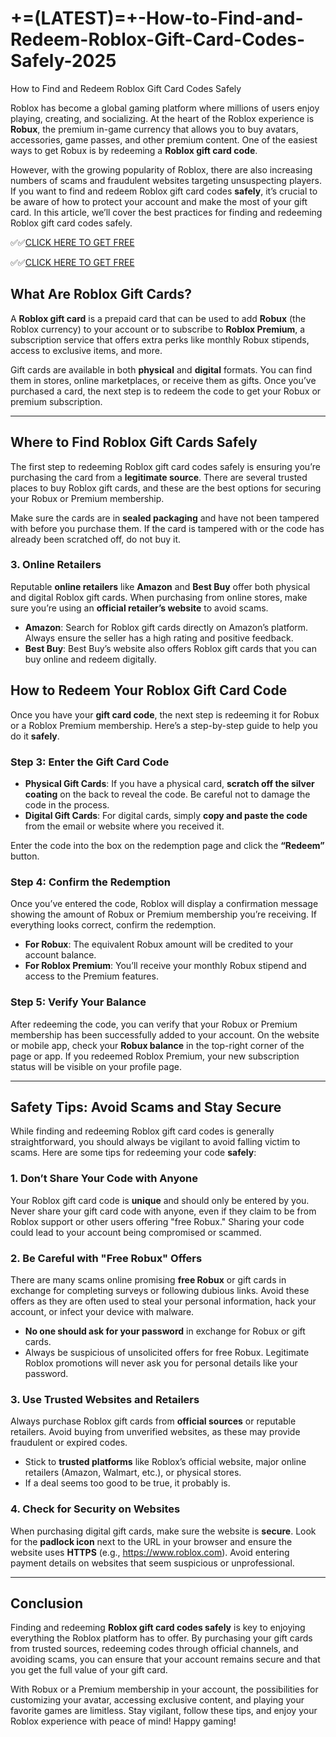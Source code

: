 # +=(LATEST)=+-How-to-Find-and-Redeem-Roblox-Gift-Card-Codes-Safely-2025

 How to Find and Redeem Roblox Gift Card Codes Safely

Roblox has become a global gaming platform where millions of users enjoy playing, creating, and socializing. At the heart of the Roblox experience is **Robux**, the premium in-game currency that allows you to buy avatars, accessories, game passes, and other premium content. One of the easiest ways to get Robux is by redeeming a **Roblox gift card code**.

However, with the growing popularity of Roblox, there are also increasing numbers of scams and fraudulent websites targeting unsuspecting players. If you want to find and redeem Roblox gift card codes **safely**, it’s crucial to be aware of how to protect your account and make the most of your gift card. In this article, we’ll cover the best practices for finding and redeeming Roblox gift card codes safely.

✅✅[CLICK HERE TO GET FREE](https://tinyurl.com/f5a9kmyc)

✅✅[CLICK HERE TO GET FREE](https://tinyurl.com/f5a9kmyc)

## What Are Roblox Gift Cards?

A **Roblox gift card** is a prepaid card that can be used to add **Robux** (the Roblox currency) to your account or to subscribe to **Roblox Premium**, a subscription service that offers extra perks like monthly Robux stipends, access to exclusive items, and more.

Gift cards are available in both **physical** and **digital** formats. You can find them in stores, online marketplaces, or receive them as gifts. Once you’ve purchased a card, the next step is to redeem the code to get your Robux or premium subscription.

---

## Where to Find Roblox Gift Cards Safely

The first step to redeeming Roblox gift card codes safely is ensuring you’re purchasing the card from a **legitimate source**. There are several trusted places to buy Roblox gift cards, and these are the best options for securing your Robux or Premium membership.


Make sure the cards are in **sealed packaging** and have not been tampered with before you purchase them. If the card is tampered with or the code has already been scratched off, do not buy it.

### 3. **Online Retailers**

Reputable **online retailers** like **Amazon** and **Best Buy** offer both physical and digital Roblox gift cards. When purchasing from online stores, make sure you’re using an **official retailer’s website** to avoid scams.

- **Amazon**: Search for Roblox gift cards directly on Amazon’s platform. Always ensure the seller has a high rating and positive feedback.
- **Best Buy**: Best Buy’s website also offers Roblox gift cards that you can buy online and redeem digitally.


## How to Redeem Your Roblox Gift Card Code

Once you have your **gift card code**, the next step is redeeming it for Robux or a Roblox Premium membership. Here’s a step-by-step guide to help you do it **safely**.

### Step 3: **Enter the Gift Card Code**

- **Physical Gift Cards**: If you have a physical card, **scratch off the silver coating** on the back to reveal the code. Be careful not to damage the code in the process.
- **Digital Gift Cards**: For digital cards, simply **copy and paste the code** from the email or website where you received it.

Enter the code into the box on the redemption page and click the **“Redeem”** button.

### Step 4: **Confirm the Redemption**

Once you’ve entered the code, Roblox will display a confirmation message showing the amount of Robux or Premium membership you’re receiving. If everything looks correct, confirm the redemption.

- **For Robux**: The equivalent Robux amount will be credited to your account balance.
- **For Roblox Premium**: You’ll receive your monthly Robux stipend and access to the Premium features.

### Step 5: **Verify Your Balance**

After redeeming the code, you can verify that your Robux or Premium membership has been successfully added to your account. On the website or mobile app, check your **Robux balance** in the top-right corner of the page or app. If you redeemed Roblox Premium, your new subscription status will be visible on your profile page.

---

## Safety Tips: Avoid Scams and Stay Secure

While finding and redeeming Roblox gift card codes is generally straightforward, you should always be vigilant to avoid falling victim to scams. Here are some tips for redeeming your code **safely**:

### 1. **Don’t Share Your Code with Anyone**

Your Roblox gift card code is **unique** and should only be entered by you. Never share your gift card code with anyone, even if they claim to be from Roblox support or other users offering "free Robux." Sharing your code could lead to your account being compromised or scammed.

### 2. **Be Careful with "Free Robux" Offers**

There are many scams online promising **free Robux** or gift cards in exchange for completing surveys or following dubious links. Avoid these offers as they are often used to steal your personal information, hack your account, or infect your device with malware.

- **No one should ask for your password** in exchange for Robux or gift cards.
- Always be suspicious of unsolicited offers for free Robux. Legitimate Roblox promotions will never ask you for personal details like your password.

### 3. **Use Trusted Websites and Retailers**

Always purchase Roblox gift cards from **official sources** or reputable retailers. Avoid buying from unverified websites, as these may provide fraudulent or expired codes.

- Stick to **trusted platforms** like Roblox’s official website, major online retailers (Amazon, Walmart, etc.), or physical stores.
- If a deal seems too good to be true, it probably is.

### 4. **Check for Security on Websites**

When purchasing digital gift cards, make sure the website is **secure**. Look for the **padlock icon** next to the URL in your browser and ensure the website uses **HTTPS** (e.g., https://www.roblox.com). Avoid entering payment details on websites that seem suspicious or unprofessional.

---

## Conclusion

Finding and redeeming **Roblox gift card codes safely** is key to enjoying everything the Roblox platform has to offer. By purchasing your gift cards from trusted sources, redeeming codes through official channels, and avoiding scams, you can ensure that your account remains secure and that you get the full value of your gift card.

With Robux or a Premium membership in your account, the possibilities for customizing your avatar, accessing exclusive content, and playing your favorite games are limitless. Stay vigilant, follow these tips, and enjoy your Roblox experience with peace of mind! Happy gaming!
